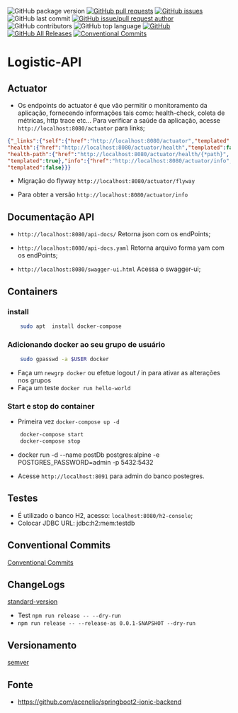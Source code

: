 ![GitHub package version](https://img.shields.io/github/package-json/v/denissoliveira/logistic-api.svg)
[![GitHub pull requests](https://img.shields.io/github/issues-pr-raw/denissoliveira/logistic-api.svg)](https://github.com/denissoliveira/logistic-api/pulls)
[![GitHub issues](https://img.shields.io/github/issues/danielso2007/logistic-api.svg)](https://github.com/denissoliveira/logistic-api/issues?q=is%3Aopen+is%3Aissue)
![GitHub last commit](https://img.shields.io/github/last-commit/denissoliveira/logistic-api.svg)
[![GitHub issue/pull request author](https://img.shields.io/github/issues/detail/u/denissoliveira/logistic-api/1.svg)](https://github.com/denissoliveira/logistic-api/pulls)
![GitHub contributors](https://img.shields.io/github/contributors/denissoliveira/logistic-api.svg)
![GitHub top language](https://img.shields.io/github/languages/top/denissoliveira/logistic-api.svg)
[![GitHub](https://img.shields.io/github/license/denissoliveira/logistic-api.svg)](https://github.com/denissoliveira/logistic-api)
[![GitHub All Releases](https://img.shields.io/github/downloads/danielso2007/logistic-api/total.svg)](https://github.com/denissoliveira/logistic-api/archive/master.zip)
[![Conventional Commits](https://img.shields.io/badge/Conventional%20Commits-1.0.0-yellow.svg)](https://conventionalcommits.org)

# Logistic-API

## Actuator

* Os endpoints do actuator é que vão permitir o monitoramento da aplicação, fornecendo informações tais como: health-check, coleta de métricas, http trace etc... Para verificar a saúde da aplicação, acesse `http://localhost:8080/actuator` para links;

```json
{"_links":{"self":{"href":"http://localhost:8080/actuator","templated":false},
"health":{"href":"http://localhost:8080/actuator/health","templated":false},
"health-path":{"href":"http://localhost:8080/actuator/health/{*path}",
"templated":true},"info":{"href":"http://localhost:8080/actuator/info",
"templated":false}}}
```

* Migração do flyway `http://localhost:8080/actuator/flyway`

* Para obter a versão `http://localhost:8080/actuator/info`

## Documentação API

* `http://localhost:8080/api-docs/` Retorna json com os endPoints;

* `http://localhost:8080/api-docs.yaml` Retorna arquivo forma yam com os endPoints;

* `http://localhost:8080/swagger-ui.html` Acessa o swagger-ui;

## Containers

### install

```sh
    sudo apt  install docker-compose
```

### Adicionando docker ao seu grupo de usuário

```sh
    sudo gpasswd -a $USER docker
```

* Faça um `newgrp docker` ou efetue logout / in para ativar as alterações nos grupos
* Faça um teste `docker run hello-world`

### Start e stop do container

* Primeira vez `docker-compose up -d`

```sh
    docker-compose start
    docker-compose stop
```

* docker run -d --name postDb postgres:alpine -e POSTGRES_PASSWORD=admin -p 5432:5432

* Acesse `http://localhost:8091` para admin do banco postegres.

## Testes

* É utilizado o banco H2, acesso: `localhost:8080/h2-console`;
* Colocar JDBC URL: jdbc:h2:mem:testdb

## Conventional Commits

[Conventional Commits](https://www.conventionalcommits.org/)

## ChangeLogs

[standard-version](https://www.npmjs.com/package/standard-version)

* Test `npm run release -- --dry-run`
* `npm run release -- --release-as 0.0.1-SNAPSHOT --dry-run`

## Versionamento

[semver](https://semver.org/)

## Fonte

* https://github.com/acenelio/springboot2-ionic-backend
